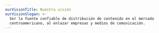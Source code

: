 ```yaml
---
ourVisionTitle: Nuestra visión
ourVisionSlogan: >-
  Ser la fuente confiable de distribución de contenido en el mercado
  centroamericano, al enlazar empresas y medios de comunicación.
---
```


